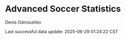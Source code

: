 # Advanced Soccer Statistics
Denis Ostroushko

<!-- gfm -->

Last successful data update: 2025-06-29 01:24:22 CST
